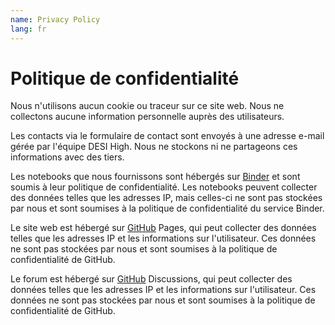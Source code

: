 ```yaml
---
name: Privacy Policy
lang: fr
---
```


# Politique de confidentialité

Nous n'utilisons aucun cookie ou traceur sur ce site web. Nous ne collectons aucune information personnelle auprès des utilisateurs.

Les contacts via le formulaire de contact sont envoyés à une adresse e-mail gérée par l'équipe DESI High. Nous ne stockons ni ne partageons ces informations avec des tiers.

Les notebooks que nous fournissons sont hébergés sur [Binder](https://mybinder.org/) et sont soumis à leur politique de confidentialité. Les notebooks peuvent collecter des données telles que les adresses IP, mais celles-ci ne sont pas stockées par nous et sont soumises à la politique de confidentialité du service Binder.

Le site web est hébergé sur [GitHub](https://github.com/) Pages, qui peut collecter des données telles que les adresses IP et les informations sur l'utilisateur. Ces données ne sont pas stockées par nous et sont soumises à la politique de confidentialité de GitHub.

Le forum est hébergé sur [GitHub](https://github.com/) Discussions, qui peut collecter des données telles que les adresses IP et les informations sur l'utilisateur. Ces données ne sont pas stockées par nous et sont soumises à la politique de confidentialité de GitHub.